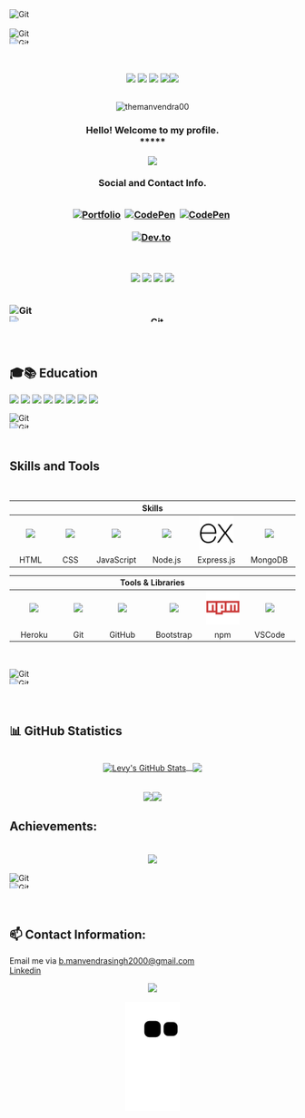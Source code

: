 <div align="center">
<img align="left" src="https://media.licdn.com/dms/image/D5616AQFZaqhv1q6O1Q/profile-displaybackgroundimage-shrink_350_1400/0/1674964850254?e=1680739200&v=beta&t=lXMzzZ0g7uk8Uy8jbtT2VlPOcBE8wE3Sc30sUjMjBPM" alt="Git" />
</div>
<br><br>

<img align="left" src="https://media.giphy.com/media/W5eoZHPpUx9sapR0eu/giphy.gif" width="40px" alt="Git" />

<!-- deivder -->
<img align="left" src="https://media.giphy.com/media/W5eoZHPpUx9sapR0eu/giphy.gif" width="100%" height="10px" alt="Git" />
    
<br><br><br>
    
<div align="center">
            <img src="https://img.icons8.com/fluency/30/000000/star.png" />
            <img src="https://img.icons8.com/fluency/30/000000/star.png" />
            <img src="https://img.icons8.com/fluency/30/000000/star.png" />
            <img src="https://img.icons8.com/fluency/30/000000/star.png" /><img src="https://img.icons8.com/color/30/000000/star--v1.png"/>
 </div><br>
 <p align="center"> <img src="https://komarev.com/ghpvc/?username=themanvendra00&label=Profile%20viewers:&color=FE7A16&style=for-the-badge" alt="themanvendra00" /> </p>
 
 
 <!-- GREETING  -->
<h3 align="center">
  Hello! Welcome to my profile.<br> *****
             

<p align="center">
  <img src="https://readme-typing-svg.herokuapp.com/?lines=%20Follow%20if%20you%20find%20me%20cool!;I%20follow-back%20soonest.;%20My%20mail%20is%20b.manvendrasingh2000@gmail.com;I%20am%20ready%20for%20collaboration.;%20Fork,%20clone,%20star,%20or%20download;%20any%20repo%20of%20your%20choice!&font=Fira%20Code&center=true&width=440&height=45&color=FFFFFF&vCenter=true&size=16">
</p>


<div align="center"> Social and Contact Info. </div><br>
<p align="center">
<a href="https://themanvendra00.github.io/"><img src="https://img.shields.io/badge/PORTFOLIO-fff?style=for-the-badge&logo=googlechrome&logoColor=blue" alt="Portfolio" /></a>&nbsp;
<a href="https://www.linkedin.com/in/themanvendra/"><img src="https://img.shields.io/badge/linkedin-430098?style=for-the-badge&logo=linkedin&logoColor=white" alt="CodePen" /></a>&nbsp;
<a href="mailto:b.manvendrasingh2000@gmail.com"><img src="https://img.shields.io/badge/gmail-d62828?style=for-the-badge&logo=gmail&logoColor=white" alt="CodePen" /></a>&nbsp; <br><br>
<a href="https://drive.google.com/file/d/1RxDrehJAss-mb1PF4qcuFCkZulqlLaM2/view?usp=share_link"><img src="https://img.shields.io/badge/Résumé-d62828?style=for-the-badge&logo=researchgate&logoColor=02c39a" alt="Dev.to" /></a>&nbsp;
</p><br>


<!-- BADGES -->
<p align="center">
<img src="https://img.shields.io/badge/Interest-Web Development-yellow"/>
<img src="https://img.shields.io/badge/Hobby-Coding-yellow" />
<img src="https://img.shields.io/badge/Programming-JavaScript-yellow" />
<img src="https://img.shields.io/badge/Language-English%2C%20Hindi-yellow" />
</p><br>

<img align="left" src="https://media.giphy.com/media/W5eoZHPpUx9sapR0eu/giphy.gif" width="40px" alt="Git" />

<!-- deivder -->
<img align="left" src="https://media.giphy.com/media/W5eoZHPpUx9sapR0eu/giphy.gif" width="100%" height="10px" alt="Git" />

<br><br><br>

## 🎓📚 Education 
![](https://img.shields.io/badge/masai_school-87CF3E?style=for-the-badge&logo=moringas_chool&logoColor=orange)
![](https://img.shields.io/badge/ssipmt_raipur-430098?style=for-the-badge&logo=moringas_chool&logoColor=orange)
![](https://img.shields.io/badge/Coursera-0056D2?style=for-the-badge&logo=Coursera&logoColor=white) 
![](https://img.shields.io/badge/gfg-green?style=for-the-badge&logo=geeksforgeeks&logoColor=#5FCFEE) 
![](https://img.shields.io/badge/free%20code%20camp-27273D?style=for-the-badge&logo=freecodecamp&logoColor=white) 
![](https://img.shields.io/badge/Kaggle-fff?style=for-the-badge&logo=Kaggle&logoColor=#0077B6) 
![](https://img.shields.io/badge/codewars-9e2a2b?style=for-the-badge&logo=codewars&logoColor=white)
![](https://img.shields.io/badge/Stack_Overflow-FE7A16?style=for-the-badge&logo=stack-overflow&logoColor=white) 

</div>

<img align="left" src="https://media.giphy.com/media/W5eoZHPpUx9sapR0eu/giphy.gif" width="40px" alt="Git" />

<!-- deivder -->
<img align="left" src="https://media.giphy.com/media/W5eoZHPpUx9sapR0eu/giphy.gif" width="100%" height="10px" alt="Git" />

<br><br><br>


## Skills and Tools
<br>
<div align="center">
  <table>
    <thead>
      <tr>
        <th colspan="7">Skills</th>
      </tr>
    </thead>
    <tr>
      <td align="center" width=110> <img height=60 src="https://cdn.jsdelivr.net/gh/devicons/devicon/icons/html5/html5-original.svg"/> </td>
      <td align="center" width=110> <img height=60 src="https://cdn.jsdelivr.net/gh/devicons/devicon/icons/css3/css3-original.svg"/> </td>
      <td align="center" width=110> <img height=60 src="https://cdn.jsdelivr.net/gh/devicons/devicon/icons/javascript/javascript-plain.svg"/> </td>
      <td align="center" width=110> <img height=60 src="https://cdn.jsdelivr.net/gh/devicons/devicon/icons/nodejs/nodejs-plain.svg"/> </td>
      <td align="center" width=110> <img height=60 src="https://raw.githubusercontent.com/devicons/devicon/v2.15.1/icons/express/express-original.svg"/> </td>
      <td align="center" width=110> <img height=60 src="https://cdn.jsdelivr.net/gh/devicons/devicon/icons/mongodb/mongodb-plain.svg"/> </td>
    </tr>
    <tr> 
      <td align="center" width=110>HTML</td>
      <td align="center" width=110>CSS</td>
      <td align="center" width=110>JavaScript</td>
      <td align="center" width=110>Node.js</td>
      <td align="center" width=110>Express.js</td>
      <td align="center" width=110>MongoDB</td>
    </tr>
  </table>

  <table>
    <thead>
      <tr>
        <th colspan="7">Tools & Libraries </th>
      </tr>
    </thead>
      <tr>
      <td align="center" width=110> <img height=60 src="https://cdn.jsdelivr.net/gh/devicons/devicon/icons/heroku/heroku-original.svg"/> </td>
      <td align="center" width=110> <img height=60 src="https://cdn.jsdelivr.net/gh/devicons/devicon/icons/git/git-original.svg"/> </td>
      <td align="center" width=110> <img height=60 src="https://cdn.jsdelivr.net/gh/devicons/devicon/icons/github/github-original.svg"/> </td>
      <td align="center" width=110> <img height=60 src="https://cdn.jsdelivr.net/gh/devicons/devicon/icons/bootstrap/bootstrap-original.svg"/> </td>
      <td align="center" width=110> <img height=60 src="https://raw.githubusercontent.com/devicons/devicon/v2.15.1/icons/npm/npm-original-wordmark.svg"/> </td>
      <td align="center" width=110> <img height=60 src="https://cdn.jsdelivr.net/gh/devicons/devicon/icons/vscode/vscode-original.svg"/> </td>
      <tr align="center">
        <td align="center" width=110>Heroku</td>
        <td align="center" width=110>Git</td>
        <td align="center" width=110>GitHub</td>
        <td align="center" width=110>Bootstrap</td>
        <td align="center" width=110>npm</td>
        <td align="center" width=110>VSCode</td>
      </tr>
    </tr>
  </table>
</div>

<br>
<br>

<img align="left" src="https://media.giphy.com/media/W5eoZHPpUx9sapR0eu/giphy.gif" width="40px" alt="Git" />

<!-- deivder -->
<img align="left" src="https://media.giphy.com/media/W5eoZHPpUx9sapR0eu/giphy.gif" width="100%" height="10px" alt="Git" />

<br><br><br>

## 📊 GitHub Statistics
<br>
<div align="center">

  <a href="https://github.com/themanvendra00/themanvendra00">
    <img align="center" src="https://github-readme-stats.vercel.app/api?username=themanvendra00&show_icons=true&line_height=27&count_private=true&title_color=f48c06&text_color=c9cacc&icon_color=2bbc8a&bg_color=000000" alt="Levy's GitHub Stats" /> &nbsp; <img align="center" src="https://github-readme-stats.vercel.app/api/top-langs/?username=themanvendra00&theme=highcontrast" />
  </a>
  
</div>

<br>
<br>

<div align="center">
    <img height="200em" src="https://github-profile-summary-cards.vercel.app/api/cards/most-commit-language?username=themanvendra00"/><img height="200em" src="https://github-profile-summary-cards.vercel.app/api/cards/repos-per-language?username=themanvendra00"/>
</div>

<!--
#### Consistency:

[![GitHub Streak](https://github-readme-streak-stats.herokuapp.com/?user=themanvendra00&theme=highcontrast&layout=compa")](https://git.io/streak-stats)

#### Graph:
 https://github.com/omololevy/github-readme-activity-graph 
<a href="https://github.com/omololevy/github-readme-activity-graph"><img alt="Levy Cotech's Contribution Graph" src="https://activity-graph.herokuapp.com/graph?username=omololevy&bg_color=1F222E&color=F8D866&line=31e981&point=FFFFFF&hide_border=true" /></a> -->

## Achievements:
<br>
<div align="center">  
<img align="center" src="https://github-profile-trophy.vercel.app/?username=themanvendra00&margin-w=15&margin-h=15" />
</div>

<br>

<img align="left" src="https://media.giphy.com/media/W5eoZHPpUx9sapR0eu/giphy.gif" width="40px" alt="Git" />

<!-- deivder -->
<img align="left" src="https://media.giphy.com/media/W5eoZHPpUx9sapR0eu/giphy.gif" width="100%" height="10px" alt="Git" />

<br><br><br>

## 📫 Contact Information:
Email me via <a href="mailto:b.manvendrasingh2000@gmail.com"> b.manvendrasingh2000@gmail.com <br>
[Linkedin](https://www.linkedin.com/in/themanvendra/)
<p align="center">
 <img src="https://readme-typing-svg.herokuapp.com/?lines=Email%20me%20via%20b.manvendrasingh2000@gmail.com;I%20am%20ready%20to%20work%20with%20you!;&font=Fira%20Code&center=true&width=440&height=45&color=FFFFFF&vCenter=true&size=14">
</p>

<div align="center">
  
  ![Snake animation](https://github.com/omololevy/omololevy/blob/output/github-contribution-grid-snake.svg)
  
</div>
